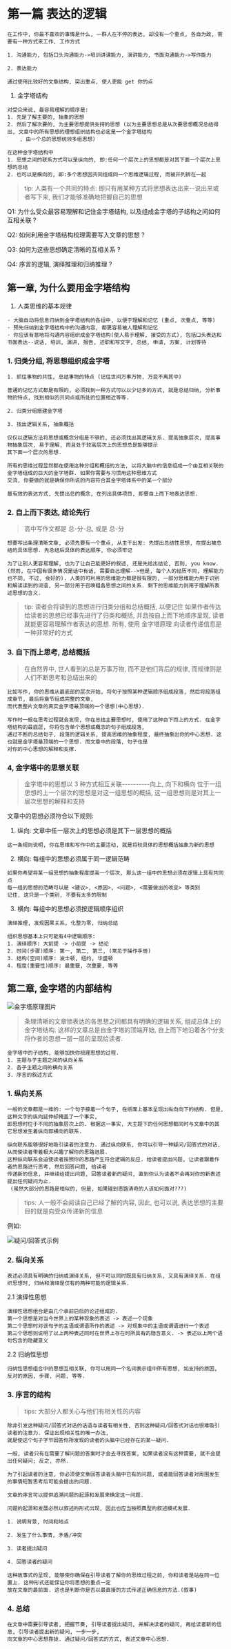 # 第一篇 表达的逻辑

```start
在工作中, 你最不喜欢的事情是什么, 一群人在不停的表达, 却没有一个重点, 各自为政, 需要有一种方式来工作, 工作方式

1. 沟通能力, 包括口头沟通能力->培训讲课能力, 演讲能力, 书面沟通能力->写作能力

2. 表达能力

通过使用比较好的文章结构, 突出重点, 使人更能 get 你的点
```

1. 金字塔结构

```金字塔结构
对受众来说, 最容易理解的顺序是:
1. 先是了解主要的, 抽象的思想
2. 然后了解次要的, 为主要思想提供支持的思想 (以为主要思想总是从次要思想概况总结得出, 文章中的所有思想的理想组织结构也必定是一个金字塔结构
    , 由一个总的思想统领多组思想)

在这种金字塔结构中
1. 思想之间的联系方式可以是纵向的, 即:任何一个层次上的思想都是对其下面一个层次上思想的总结
2. 也可以是横向的, 即:多个思想因共同组成同一个思维逻辑过程, 而被并列排在一起
```

> tip: 人类有一个共同的特点: 即只有用某种方式将思想表达出来--说出来或者写下来, 我们才能够准确地把握自己的思想

Q1: 为什么受众最容易理解和记住金字塔结构, 以及组成金字塔的子结构之间如何互相关联 ?

Q2: 如何利用金字塔结构梳理需要写入文章的思想 ?

Q3: 如何为这些思想确定清晰的互相关系 ?

Q4: 序言的逻辑, 演绎推理和归纳推理 ?

## 第一章, 为什么要用金字塔结构

1. 人类思维的基本规律

```人类思维的基本规律
· 大脑自动将信息归纳到金字塔结构的各组中, 以便于理解和记忆 (重点, 次重点, 等等)
· 预先归纳到金字塔结构中的沟通内容, 都更容易被人理解和记忆
· 你应该有意地将沟通内容组织成金字塔结构(使人易于理解, 接受的方式), 包括口头表达和书面表达--说话, 培训, 演讲, 报告, 述职和写文字, 总结, 申请, 方案, 计划等待
```

### 1. 归类分组, 将思想组织成金字塔

```归类分组
1. 抓住事物的共性, 总结事物的特点 (记住世间万事万物, 万变不离其中)

普通的记忆方式都是有限的, 必须找到一种方式可以以少记多的方式, 就是总结归纳, 分析事物的特点, 找到相似的共同点或所处的位置相近等等.

2. 归类分组搭建金字塔

3. 找出逻辑关系, 抽象概括

仅仅以逻辑方法将思想或概念分组是不够的, 还必须找出其逻辑关系. 提高抽象层次, 提高事物抽象层次, 易于理解, 而且处于较高层次上的思想总是能够提示
其下面一个层次的思想.

所有的思维过程显然都在使用这种分组和概括的方法, 以将大脑中的信息组成一个由互相关联的金字塔组成的巨大的金字塔群. 如果你需要与习惯用这种思维方式
交流, 你要做的就是确保你所说的内容符合其金字塔体系中的某一个部分

最有效的表达方式, 先提出总的概念, 在列出具体项目, 即要自上而下地表达思想.

```

### 2. 自上而下表达, 结论先行

> 高中写作文都是 总-分-总, 或是 总-分

```自上而下表达, 结论先行
想要写出条理清晰文章, 必须先要有一个重点, 从主干出发: 先提出总结性思想, 在提出被总结的具体思想. 先总结后具体的表达顺序, 你必须牢记

为了让别人更容易理解, 也为了让自己能更好的叙述, 还是先给出结论, 否则, you know. (然而, 在中国有很多情况是话中有话, 需要自己理解-->但是, 每个人的经历不同, 理解能力也不同, 不过, 会好的). 人类的可利用的思维能力都是很有限的, 一部分思维能力用于识别和解读读到的词语, 另一部分用于召唤粗各思想之间的关系. 剩下的思维能力则用于理解所表述思想的含义.

```

> tip: 读者会将读到的思想进行归类分组和总结概括, 以便记住
> 如果作者传达给读者的思想已经事先进行了归类和概括, 并且按自上而下地顺序呈现, 读者就能更容易理解作者表达的思想. 所有, 使用 金字塔原理
> 向读者传递信息是一种非常好的方式

### 3. 自下而上思考, 总结概括

> 在自然界中, 世人看到的总是万事万物, 而不是他们背后的规律, 而规律则是人们不断思考和总结出来的

```自下而上思考, 总结概括
比如写作, 你的思维从最底部的层次开始, 将句子按照某种逻辑顺序组成段落, 然后将段落组成章节, 最后将章节组成完整的文章,
而代表整片文章的真实金字塔最顶端的一个思想(中心思想).

写作时一般在思考过程就会发现, 你在总结主要思想时, 使用了这种自下而上的方式. 在金字塔结构的最底层, 你将包含单个思想或概念的句子组成段落,
通过不断的总结句子, 段落的逻辑关系, 提高思维的抽象程度, 最终抽象出你的中心思想. 这也就是金字塔最顶端的一个思想. 而文章中的段落, 句子也是
对你的中心思想的解释和支撑.
```

### 4, 金字塔中的思想关联

> 金字塔中的思想以 3 种方式相互关联----------向上, 向下和横向
> 位于一组思想的上一个层次的思想是对这一组思想的概括, 这一组思想则是对其上一层次思想的解释和支持

文章中的思想必须符合以下规则:

1. 纵向: 文章中任一层次上的思想必须是其下一层思想的概括

```纵向
这一条规则说明, 你在思维和写作中的主要活动, 就是将较具体的思想概括抽象为新的思想
```

2. 横向: 每组中的思想必须属于同一逻辑范畴

```横向1
如果你希望将某一组思想的抽象程度提高一个层次, 那么这一组中的思想必须在逻辑上具有共同点
每一组的思想的范畴可以是 <建议>, <原因>, <问题>, <需要做出的改变> 等类别
记住, 这只是一个类别, 不要有太多的限制
```

3. 横向: 每组中的思想必须按逻辑顺序组织

```横向2
演绎推理, 发现因果关系, 化整为零, 归纳总结

组织思想基本上只可能有4中逻辑顺序:
1. 演绎顺序: 大前提 -> 小前提 -> 结论
2. 时间(步骤)顺序: 第一, 第二, 第三, (常见于操作手册)
3. 结构(空间)顺序: 波士顿, 纽约, 华盛顿
4. 程度(重要性)顺序: 最重要, 次重要, 等等
```

## 第二章, 金字塔的内部结构

![金字塔原理图片](.\image\金字塔原理结构图.png)

> 条理清晰的文章锁表达的各思想之间都具有明确的逻辑关系, 组成总体上的金字塔结构. 这样的文章总是自金字塔的顶端开始,
>自上而下地沿着各个分支将作者的思想一层一层的呈现给读者.

```金字塔中子结构
金字塔中的子结构, 能够加快你梳理思想的过程.
1. 主题与子主题之间的纵向关系
2. 各子主题之间的横向关系
3. 序言的叙述方式
```

### 1. 纵向关系

```纵向关系
一般的文章都是一维的: 一个句子接着一个句子, 在纸面上基本呈现出纵向向下的结构. 但是, 这种文字的纵向延伸却掩盖了一个事实,
即思想时位于不同的抽象层次上的. 根据这一事实, 大主题下的任何思想都同时与文章中的其它思想发生着纵向即横向的联系.

纵向联系能够很好地吸引读者的注意力. 通过纵向联系, 你可以引导一种疑问/回答式的对话, 从而使读者带着极大兴趣了解你的思路进展.
这种纵向联系会迫使读者按照你的思路产生符合逻辑的反应. 给读者提出问题, 让读者跟着作者的思路进行思考, 然后回答问题, 给读者
传递新的信息, 并继续给提出问题, 回答读者新的疑问, 直到你认为读者不会再对你的新表述提出任何疑问为止.
 (虽然大部分的思路是相似的, 但是, 如果碰到思路清奇的人该如何面对???)
```

> tips: 人一般不会阅读自己已经了解的内容, 因此, 也可以说, 表达思想的主要目的就是向受众传递新的信息

例如:

![疑问/回答式示例](https://github.com/Chaobx/booknotes/blob/master/%E9%87%91%E5%AD%97%E5%A1%94%E5%8E%9F%E7%90%86/image/%E7%96%91%E9%97%AE%E5%9B%9E%E7%AD%94%E5%BC%8F%E7%A4%BA%E4%BE%8B.jpeg.\image\疑问回答式示例.jpeg)

### 2. 纵向关系

```横向关系
表述必须具有明确的归纳或演绎关系, 但不可以同时既具有归纳关系, 又具有演绎关系. 在组织思想时, 归纳和演绎是仅有的两种可能的逻辑关系.
```

2.1 演绎性思想

```演绎性思想
演绎性思想组合是由几个承前启后的论述组成的.
第一个思想是对当今世界上的某种现象的表述 -> 表述一个现象
第二个思想时对该句子的主语或谓语所作的表述 -> 对现象中的主语或谓语进行一个表述
第三个思想则说明了以上两种表述同时在世界上存在时所具有的隐含意义. -> 表述以上两个语句包含的隐藏意义
```

2.2 归纳性思想

```归纳性思想
归纳性思想组合中的思想互相关联, 你可以用同一个名词表示组中所有思想, 如支持的原因, 反对的原因, 步骤, 问题, 等等.
```

### 3. 序言的结构

>tips: 大部分人都关心与他们有相关性的内容

```序言的结构
除非引发这种疑问/回答式对话的话语与读者有相关性, 否则这种疑问/回答式对话也很难吸引读者的注意力. 保证出现相关性的唯一办法,
就是使这个句子字节回答你所发现的读者的头脑中已经存在的某一疑问.

一般, 读者只有在需要了解问题的答案时才会去寻找答案, 如果读者没有这种需要, 就不会提出任何疑问; 反之, 亦然.

为了引起读者的注意, 你必须使文章回答读者头脑中已有的问题, 或者能回答读者对周围发生的事情短暂思考后可能会提出的问题.

文章的序言可以提供追溯问题的起源和发展来确定这一问题.

问题的起源和发展必然以叙述的形式出现, 因此也应当按照典型的叙述模式发展.

1. 说明背景, 时间和地点

2. 发生了什么事情, 矛盾/冲突

3. 读者提出疑问

4. 回答读者的疑问

这种故事式的呈现, 能够使你确保在引导读者了解你的思维过程之前, 你和读者是站在同一位置上. 这种形式还能保证你将思想的重点一定
放在文章的最前面. 这也是判断你是否以最直接的方式传递正确信息的方法.(叙事)
```

### 4. 总结

```总结
在文章中需要引导读者, 把握节奏, 引导读者提出疑问, 并解决读者的疑问, 再给读者新的信息, 引导读者提出新的疑问, 一步一步,
向文章的中心思想靠拢. 通过疑问/回答式的方式, 表述文章中心思想.
```
